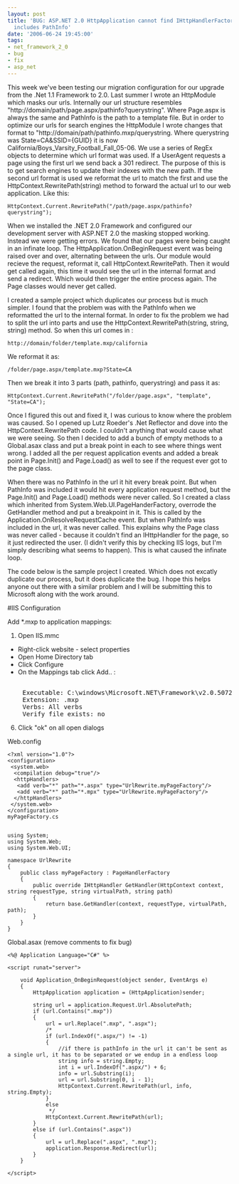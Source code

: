 ```yaml
---
layout: post
title: 'BUG: ASP.NET 2.0 HttpApplication cannot find IHttpHandlerFactory when HttpContext.RewritePath(string)
  includes PathInfo'
date: '2006-06-24 19:45:00'
tags:
- net_framework_2_0
- bug
- fix
- asp_net
---
```


This week we've been testing our migration configuration for our upgrade from the .Net 1.1 Framework to 2.0. Last summer I wrote an HttpModule which masks our urls. Internally our url structure resembles "http://domain/path/page.aspx/pathinfo?querystring". Where Page.aspx is always the same and PathInfo is the path to a template file. But in order to optimize our urls for search engines the HttpModule I wrote changes that format to "http://domain/path/pathinfo.mxp/querystring. Where querystring was State=CA&SSID={GUID} it is now California/Boys_Varsity_Football_Fall_05-06. We use a series of RegEx objects to determine which url format was used. If a UserAgent requests a page using the first url we send back a 301 redirect. The purpose of this is to get search engines to update their indexes with the new path. If the second url format is used we reformat the url to match the first and use the HttpContext.RewritePath(string) method to forward the actual url to our web application. Like this:

    HttpContext.Current.RewritePath("/path/page.aspx/pathinfo?querystring");

When we installed the .NET 2.0 Framework and configured our development server with ASP.NET 2.0 the masking stopped working. Instead we were getting errors. We found that our pages were being caught in an infinate loop. The HttpApplication.OnBeginRequest event was being raised over and over, alternating between the urls. Our module would recieve the request, reformat it, call HttpContext.RewritePath. Then it would get called again, this time it would see the url in the internal format and send a redirect. Which would then trigger the entire process again. The Page classes would never get called.

I created a sample project which duplicates our process but is much simpler. I found that the problem was with the PathInfo when we reformatted the url to the internal format. In order to fix the problem we had to split the url into parts and use the HttpContext.RewritePath(string, string, string) method. So when this url comes in :

    http://domain/folder/template.mxp/california

We reformat it as:

    /folder/page.aspx/template.mxp?State=CA

Then we break it into 3 parts (path, pathinfo, querystring) and pass it as:

    HttpContext.Current.RewritePath("/folder/page.aspx", "template", "State=CA");

Once I figured this out and fixed it, I was curious to know where the problem was caused. So I opened up Lutz Roeder's .Net Reflector and dove into the HttpContext.RewritePath code. I couldn't anything that would cause what we were seeing. So then I decided to add a bunch of empty methods to a Global.asax class and put a break point in each to see where things went wrong. I added all the per request application events and added a break point in Page.Init() and Page.Load() as well to see if the request ever got to the page class.

When there was no PathInfo in the url it hit every break point. But when PathInfo was included it would hit every application request method, but the Page.Init() and Page.Load() methods were never called. So I created a class which inherited from System.Web.UI.PageHanderFactory, overrode the GetHandler method and put a breakpoint in it. This is called by the Application.OnResolveRequestCache event. But when PathInfo was included in the url, it was never called. This explains why the Page class was never called - because it couldn't find an IHttpHandler for the page, so it just redirected the user. (I didn't verify this by checking IIS logs, but I'm simply describing what seems to happen). This is what caused the infinate loop.

The code below is the sample project I created. Which does not excatly duplicate our process, but it does duplicate the bug. I hope this helps anyone out there with a similar problem and I will be submitting this to Microsoft along with the work around.

#IIS Configuration

Add *.mxp to application mappings:

1. Open IIS.mmc
* Right-click website - select properties
* Open Home Directory tab
* Click Configure
* On the Mappings tab click Add.. :

<pre>    
    Executable: C:\windows\Microsoft.NET\Framework\v2.0.50727\aspnet_isapi.dll
    Extension: .mxp
    Verbs: All verbs
    Verify file exists: no
</pre>

6) Click "ok" on all open dialogs

Web.config

    <?xml version="1.0"?>
    <configuration>
     <system.web>
      <compilation debug="true"/>
      <httpHandlers>
       <add verb="*" path="*.aspx" type="UrlRewrite.myPageFactory"/>
       <add verb="*" path="*.mpx" type="UrlRewrite.myPageFactory"/>
      </httpHandlers>
     </system.web>
    </configuration>
    myPageFactory.cs
    

    using System;
    using System.Web;
    using System.Web.UI;
    
    namespace UrlRewrite
    {
        public class myPageFactory : PageHandlerFactory
        {
            public override IHttpHandler GetHandler(HttpContext context, string requestType, string virtualPath, string path)
            {
                return base.GetHandler(context, requestType, virtualPath, path);
            }
        }
    }

Global.asax (remove comments to fix bug)

    <%@ Application Language="C#" %>
    
    <script runat="server">
    
        void Application_OnBeginRequest(object sender, EventArgs e)
        {
            HttpApplication application = (HttpApplication)sender;
    
            string url = application.Request.Url.AbsolutePath;
            if (url.Contains(".mxp"))
            {
                url = url.Replace(".mxp", ".aspx");
                /*
                if (url.IndexOf(".aspx/") != -1)
                {
                    //if there is pathInfo in the url it can't be sent as a single url, it has to be separated or we endup in a endless loop
                    string info = string.Empty;
                    int i = url.IndexOf(".aspx/") + 6;
                    info = url.Substring(i);
                    url = url.Substring(0, i - 1);
                    HttpContext.Current.RewritePath(url, info, string.Empty);
                }
                else
                 */
                HttpContext.Current.RewritePath(url);
            }
            else if (url.Contains(".aspx"))
            {
                url = url.Replace(".aspx", ".mxp");
                application.Response.Redirect(url);
            }
        }
    
    </script>
    
